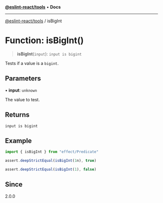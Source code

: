 [**@eslint-react/tools**](../README.md) • **Docs**

***

[@eslint-react/tools](../README.md) / isBigInt

# Function: isBigInt()

> **isBigInt**(`input`): `input is bigint`

Tests if a value is a `bigint`.

## Parameters

• **input**: `unknown`

The value to test.

## Returns

`input is bigint`

## Example

```ts
import { isBigInt } from "effect/Predicate"

assert.deepStrictEqual(isBigInt(1n), true)

assert.deepStrictEqual(isBigInt(1), false)
```

## Since

2.0.0
